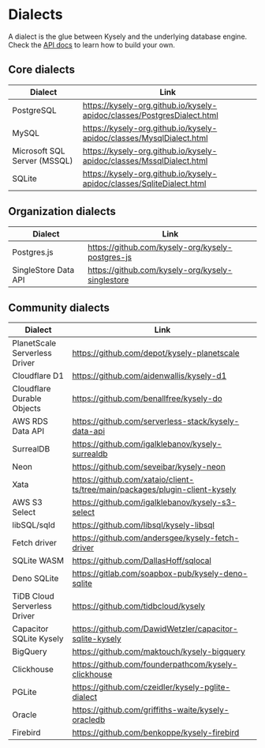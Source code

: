 # Dialects

A dialect is the glue between Kysely and the underlying database engine. Check the [API docs](https://kysely-org.github.io/kysely-apidoc/interfaces/Dialect.html) to learn how to build your own.

## Core dialects

| Dialect | Link |
| --- | --- |
| PostgreSQL | https://kysely-org.github.io/kysely-apidoc/classes/PostgresDialect.html |
| MySQL | https://kysely-org.github.io/kysely-apidoc/classes/MysqlDialect.html |
| Microsoft SQL Server (MSSQL) | https://kysely-org.github.io/kysely-apidoc/classes/MssqlDialect.html |
| SQLite | https://kysely-org.github.io/kysely-apidoc/classes/SqliteDialect.html |

## Organization dialects

| Dialect | Link |
| --- | --- |
| Postgres.js | https://github.com/kysely-org/kysely-postgres-js |
| SingleStore Data API | https://github.com/kysely-org/kysely-singlestore |

## Community dialects

| Dialect                       | Link                                                                        |
|-------------------------------|-----------------------------------------------------------------------------|
| PlanetScale Serverless Driver | https://github.com/depot/kysely-planetscale                                 |
| Cloudflare D1                 | https://github.com/aidenwallis/kysely-d1                                    |
| Cloudflare Durable Objects    | https://github.com/benallfree/kysely-do                                     |
| AWS RDS Data API              | https://github.com/serverless-stack/kysely-data-api                         |
| SurrealDB                     | https://github.com/igalklebanov/kysely-surrealdb                            |
| Neon                          | https://github.com/seveibar/kysely-neon                                     |
| Xata                          | https://github.com/xataio/client-ts/tree/main/packages/plugin-client-kysely |
| AWS S3 Select                 | https://github.com/igalklebanov/kysely-s3-select                            |
| libSQL/sqld                   | https://github.com/libsql/kysely-libsql                                     |
| Fetch driver                  | https://github.com/andersgee/kysely-fetch-driver                            |
| SQLite WASM                   | https://github.com/DallasHoff/sqlocal                                       |
| Deno SQLite                   | https://gitlab.com/soapbox-pub/kysely-deno-sqlite                           |
| TiDB Cloud Serverless Driver  | https://github.com/tidbcloud/kysely                                         |
| Capacitor SQLite Kysely       | https://github.com/DawidWetzler/capacitor-sqlite-kysely                     |
| BigQuery                      | https://github.com/maktouch/kysely-bigquery                                 |
| Clickhouse                    | https://github.com/founderpathcom/kysely-clickhouse                         |
| PGLite                        | https://github.com/czeidler/kysely-pglite-dialect                           |
| Oracle                        | https://github.com/griffiths-waite/kysely-oracledb                          |
| Firebird                      | https://github.com/benkoppe/kysely-firebird                                 |

